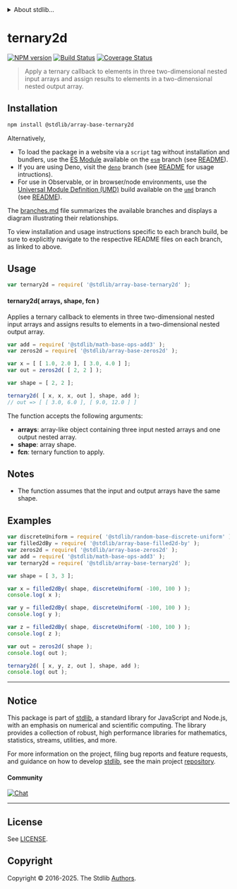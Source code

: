 <!--

@license Apache-2.0

Copyright (c) 2023 The Stdlib Authors.

Licensed under the Apache License, Version 2.0 (the "License");
you may not use this file except in compliance with the License.
You may obtain a copy of the License at

   http://www.apache.org/licenses/LICENSE-2.0

Unless required by applicable law or agreed to in writing, software
distributed under the License is distributed on an "AS IS" BASIS,
WITHOUT WARRANTIES OR CONDITIONS OF ANY KIND, either express or implied.
See the License for the specific language governing permissions and
limitations under the License.

-->


<details>
  <summary>
    About stdlib...
  </summary>
  <p>We believe in a future in which the web is a preferred environment for numerical computation. To help realize this future, we've built stdlib. stdlib is a standard library, with an emphasis on numerical and scientific computation, written in JavaScript (and C) for execution in browsers and in Node.js.</p>
  <p>The library is fully decomposable, being architected in such a way that you can swap out and mix and match APIs and functionality to cater to your exact preferences and use cases.</p>
  <p>When you use stdlib, you can be absolutely certain that you are using the most thorough, rigorous, well-written, studied, documented, tested, measured, and high-quality code out there.</p>
  <p>To join us in bringing numerical computing to the web, get started by checking us out on <a href="https://github.com/stdlib-js/stdlib">GitHub</a>, and please consider <a href="https://opencollective.com/stdlib">financially supporting stdlib</a>. We greatly appreciate your continued support!</p>
</details>

# ternary2d

[![NPM version][npm-image]][npm-url] [![Build Status][test-image]][test-url] [![Coverage Status][coverage-image]][coverage-url] <!-- [![dependencies][dependencies-image]][dependencies-url] -->

> Apply a ternary callback to elements in three two-dimensional nested input arrays and assign results to elements in a two-dimensional nested output array.

<section class="intro">

</section>

<!-- /.intro -->

<section class="installation">

## Installation

```bash
npm install @stdlib/array-base-ternary2d
```

Alternatively,

-   To load the package in a website via a `script` tag without installation and bundlers, use the [ES Module][es-module] available on the [`esm`][esm-url] branch (see [README][esm-readme]).
-   If you are using Deno, visit the [`deno`][deno-url] branch (see [README][deno-readme] for usage intructions).
-   For use in Observable, or in browser/node environments, use the [Universal Module Definition (UMD)][umd] build available on the [`umd`][umd-url] branch (see [README][umd-readme]).

The [branches.md][branches-url] file summarizes the available branches and displays a diagram illustrating their relationships.

To view installation and usage instructions specific to each branch build, be sure to explicitly navigate to the respective README files on each branch, as linked to above.

</section>

<section class="usage">

## Usage

```javascript
var ternary2d = require( '@stdlib/array-base-ternary2d' );
```

#### ternary2d( arrays, shape, fcn )

Applies a ternary callback to elements in three two-dimensional nested input arrays and assigns results to elements in a two-dimensional nested output array.

```javascript
var add = require( '@stdlib/math-base-ops-add3' );
var zeros2d = require( '@stdlib/array-base-zeros2d' );

var x = [ [ 1.0, 2.0 ], [ 3.0, 4.0 ] ];
var out = zeros2d( [ 2, 2 ] );

var shape = [ 2, 2 ];

ternary2d( [ x, x, x, out ], shape, add );
// out => [ [ 3.0, 6.0 ], [ 9.0, 12.0 ] ]
```

The function accepts the following arguments:

-   **arrays**: array-like object containing three input nested arrays and one output nested array.
-   **shape**: array shape.
-   **fcn**: ternary function to apply.

</section>

<!-- /.usage -->

<section class="notes">

## Notes

-   The function assumes that the input and output arrays have the same shape.

</section>

<!-- /.notes -->

<section class="examples">

## Examples

<!-- eslint no-undef: "error" -->

```javascript
var discreteUniform = require( '@stdlib/random-base-discrete-uniform' ).factory;
var filled2dBy = require( '@stdlib/array-base-filled2d-by' );
var zeros2d = require( '@stdlib/array-base-zeros2d' );
var add = require( '@stdlib/math-base-ops-add3' );
var ternary2d = require( '@stdlib/array-base-ternary2d' );

var shape = [ 3, 3 ];

var x = filled2dBy( shape, discreteUniform( -100, 100 ) );
console.log( x );

var y = filled2dBy( shape, discreteUniform( -100, 100 ) );
console.log( y );

var z = filled2dBy( shape, discreteUniform( -100, 100 ) );
console.log( z );

var out = zeros2d( shape );
console.log( out );

ternary2d( [ x, y, z, out ], shape, add );
console.log( out );
```

</section>

<!-- /.examples -->

<!-- Section for related `stdlib` packages. Do not manually edit this section, as it is automatically populated. -->

<section class="related">

</section>

<!-- /.related -->

<!-- Section for all links. Make sure to keep an empty line after the `section` element and another before the `/section` close. -->


<section class="main-repo" >

* * *

## Notice

This package is part of [stdlib][stdlib], a standard library for JavaScript and Node.js, with an emphasis on numerical and scientific computing. The library provides a collection of robust, high performance libraries for mathematics, statistics, streams, utilities, and more.

For more information on the project, filing bug reports and feature requests, and guidance on how to develop [stdlib][stdlib], see the main project [repository][stdlib].

#### Community

[![Chat][chat-image]][chat-url]

---

## License

See [LICENSE][stdlib-license].


## Copyright

Copyright &copy; 2016-2025. The Stdlib [Authors][stdlib-authors].

</section>

<!-- /.stdlib -->

<!-- Section for all links. Make sure to keep an empty line after the `section` element and another before the `/section` close. -->

<section class="links">

[npm-image]: http://img.shields.io/npm/v/@stdlib/array-base-ternary2d.svg
[npm-url]: https://npmjs.org/package/@stdlib/array-base-ternary2d

[test-image]: https://github.com/stdlib-js/array-base-ternary2d/actions/workflows/test.yml/badge.svg?branch=main
[test-url]: https://github.com/stdlib-js/array-base-ternary2d/actions/workflows/test.yml?query=branch:main

[coverage-image]: https://img.shields.io/codecov/c/github/stdlib-js/array-base-ternary2d/main.svg
[coverage-url]: https://codecov.io/github/stdlib-js/array-base-ternary2d?branch=main

<!--

[dependencies-image]: https://img.shields.io/david/stdlib-js/array-base-ternary2d.svg
[dependencies-url]: https://david-dm.org/stdlib-js/array-base-ternary2d/main

-->

[chat-image]: https://img.shields.io/gitter/room/stdlib-js/stdlib.svg
[chat-url]: https://app.gitter.im/#/room/#stdlib-js_stdlib:gitter.im

[stdlib]: https://github.com/stdlib-js/stdlib

[stdlib-authors]: https://github.com/stdlib-js/stdlib/graphs/contributors

[umd]: https://github.com/umdjs/umd
[es-module]: https://developer.mozilla.org/en-US/docs/Web/JavaScript/Guide/Modules

[deno-url]: https://github.com/stdlib-js/array-base-ternary2d/tree/deno
[deno-readme]: https://github.com/stdlib-js/array-base-ternary2d/blob/deno/README.md
[umd-url]: https://github.com/stdlib-js/array-base-ternary2d/tree/umd
[umd-readme]: https://github.com/stdlib-js/array-base-ternary2d/blob/umd/README.md
[esm-url]: https://github.com/stdlib-js/array-base-ternary2d/tree/esm
[esm-readme]: https://github.com/stdlib-js/array-base-ternary2d/blob/esm/README.md
[branches-url]: https://github.com/stdlib-js/array-base-ternary2d/blob/main/branches.md

[stdlib-license]: https://raw.githubusercontent.com/stdlib-js/array-base-ternary2d/main/LICENSE

</section>

<!-- /.links -->
